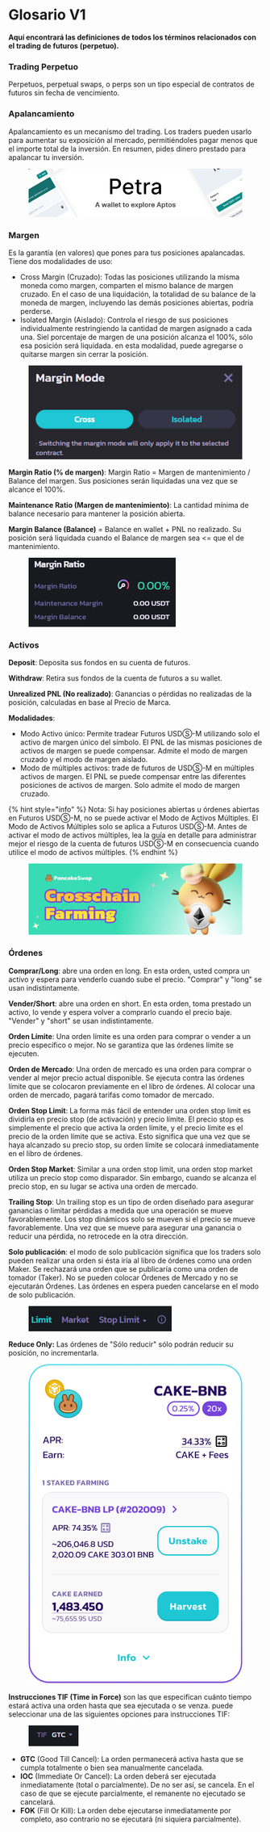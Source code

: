 # Glosario V1

**Aquí encontrará las definiciones de todos los términos relacionados con el trading de futuros (perpetuo).**

### **Trading Perpetuo**

Perpetuos, perpetual swaps, o perps son un tipo especial de contratos de futuros sin fecha de vencimiento.

### Apalancamiento

Apalancamiento es un mecanismo del trading. Los traders pueden usarlo para aumentar su exposición al mercado, permitiéndoles pagar menos que el importe total de la inversión. En resumen, pides dinero prestado para apalancar tu inversión.

<figure><img src="../../../.gitbook/assets/image (4) (2) (2).png" alt=""><figcaption></figcaption></figure>

### Margen

Es la garantía (en valores) que pones para tus posiciones apalancadas. Tiene dos modalidades de uso:

* Cross Margin (Cruzado): Todas las posiciones utilizando la misma moneda como margen, comparten el mismo balance de margen cruzado. En el caso de una liquidación, la totalidad de su balance de la moneda de margen, incluyendo las demás posiciones abiertas, podría perderse.
* Isolated Margin (Aislado): Controla el riesgo de sus posiciones individualmente restringiendo la cantidad de margen asignado a cada una. Siel porcentaje de margen de una posición alcanza el 100%, sólo esa posición será liquidada. en esta modalidad, puede agregarse o quitarse margen sin cerrar la posición.

<figure><img src="../../../.gitbook/assets/image (191).png" alt=""><figcaption></figcaption></figure>

**Margin Ratio (% de margen)**: Margin Ratio = Margen de mantenimiento / Balance del margen. Sus posiciones serán liquidadas una vez que se alcance el 100%.

**Maintenance Ratio (Margen de mantenimiento)**: La cantidad mínima de balance necesario para mantener la posición abierta.

**Margin Balance (Balance)** = Balance en wallet + PNL no realizado. Su posición será liquidada cuando el Balance de margen sea <= que el de mantenimiento.

<figure><img src="../../../.gitbook/assets/image (5) (7).png" alt=""><figcaption></figcaption></figure>

### Activos

**Deposit**: Deposita sus fondos en su cuenta de futuros.

**Withdraw**: Retira sus fondos de la cuenta de futuros a su wallet.

**Unrealized PNL (No realizado)**: Ganancias o pérdidas no realizadas de la posición, calculadas en base al Precio de Marca.

**Modalidades**:

* Modo Activo único: Permite tradear Futuros USDⓈ-M utilizando solo el activo de margen único del símbolo. El PNL de las mismas posiciones de activos de margen se puede compensar. Admite el modo de margen cruzado y el modo de margen aislado.
* Modo de múltiples activos: trade de futuros de USDⓈ-M en múltiples activos de margen. El PNL se puede compensar entre las diferentes posiciones de activos de margen. Solo admite el modo de margen cruzado.

{% hint style="info" %}
Nota: Si hay posiciones abiertas u órdenes abiertas en Futuros USDⓈ-M, no se puede activar el Modo de Activos Múltiples. El Modo de Activos Múltiples solo se aplica a Futuros USDⓈ-M. Antes de activar el modo de activos múltiples, lea la guía en detalle para administrar mejor el riesgo de la cuenta de futuros USDⓈ-M en consecuencia cuando utilice el modo de activos múltiples.
{% endhint %}

<figure><img src="../../../.gitbook/assets/image (2) (1) (1) (1).png" alt=""><figcaption></figcaption></figure>

### Órdenes

**Comprar/Long**: abre una orden en long. En esta orden, usted compra un activo y espera para venderlo cuando sube el precio. "Comprar" y "long" se usan indistintamente.&#x20;

**Vender/Short**: abre una orden en short. En esta orden, toma prestado un activo, lo vende y espera volver a comprarlo cuando el precio baje. "Vender" y "short" se usan indistintamente.&#x20;

**Orden Límite**: Una orden límite es una orden para comprar o vender a un precio específico o mejor. No se garantiza que las órdenes límite se ejecuten.&#x20;

**Orden de Mercado**: Una orden de mercado es una orden para comprar o vender al mejor precio actual disponible. Se ejecuta contra las órdenes límite que se colocaron previamente en el libro de órdenes. Al colocar una orden de mercado, pagará tarifas como tomador de mercado.&#x20;

**Orden Stop Limit**: La forma más fácil de entender una orden stop limit es dividirla en precio stop (de activación) y precio límite. El precio stop es simplemente el precio que activa la orden límite, y el precio límite es el precio de la orden límite que se activa. Esto significa que una vez que se haya alcanzado su precio stop, su orden límite se colocará inmediatamente en el libro de órdenes.&#x20;

**Orden Stop Market**: Similar a una orden stop limit, una orden stop market utiliza un precio stop como disparador. Sin embargo, cuando se alcanza el precio stop, en su lugar se activa una orden de mercado.&#x20;

**Trailing Stop**: Un trailing stop es un tipo de orden diseñado para asegurar ganancias o limitar pérdidas a medida que una operación se mueve favorablemente. Los stop dinámicos solo se mueven si el precio se mueve favorablemente. Una vez que se mueve para asegurar una ganancia o reducir una pérdida, no retrocede en la otra dirección.&#x20;

**Solo publicación**: el modo de solo publicación significa que los traders solo pueden realizar una orden si ésta iría al libro de órdenes como una orden Maker. Se rechazará una orden que se publicaría como una orden de tomador (Taker). No se pueden colocar Órdenes de Mercado y no se ejecutarán Órdenes. Las órdenes en espera pueden cancelarse en el modo de solo publicación.

<figure><img src="../../../.gitbook/assets/image (9) (2).png" alt=""><figcaption></figcaption></figure>

**Reduce Only:** Las órdenes de "Sólo reducir" sólo podrán reducir su posición, no incrementarla.

<figure><img src="../../../.gitbook/assets/image (3) (3).png" alt=""><figcaption></figcaption></figure>

**Instrucciones TIF (Time in Force)** son las que especifican cuánto tiempo estará activa una orden hasta que sea ejecutada o se venza. puede seleccionar una de las siguientes opciones para instrucciones TIF:

<figure><img src="../../../.gitbook/assets/image (200).png" alt=""><figcaption></figcaption></figure>

* **GTC** (Good Till Cancel): La orden permanecerá activa hasta que se cumpla totalmente o bien sea manualmente cancelada.
* **IOC** (Immediate Or Cancel): La orden deberá ser ejecutada inmediatamente (total o parcialmente). De no ser así, se cancela. En el caso de que se ejecute parcialmente, el remanente no ejecutado se cancelará.
* **FOK** (Fill Or Kill): La orden debe ejecutarse inmediatamente por completo, aso contrario no se ejecutará (ni siquiera parcialmente).
